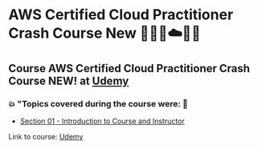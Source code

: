 # AWS Certified Cloud Practitioner Crash Course New 👨🏻‍💻☁️🧠🚀
## Course AWS Certified Cloud Practitioner Crash Course NEW! at [Udemy](https://www.udemy.com/course/aws-certified-cloud-practitioner-crash-course-new/?couponCode=KEEPLEARNING)
### 💥 "Topics covered during the course were: 🚀
- [Section 01 - Introduction to Course and Instructor]()

Link to course: [Udemy](https://www.udemy.com/course/aws-certified-cloud-practitioner-crash-course-new/?couponCode=KEEPLEARNING)

